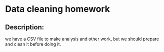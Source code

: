 # Data cleaning homework

## Description:
we have a CSV file to make analysis and other work, but we should prepare and clean it before doing it.
